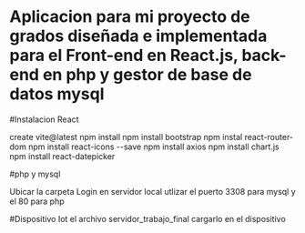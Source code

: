 # Aplicacion para mi proyecto de grados diseñada e implementada para el Front-end en React.js, back-end en php y gestor de base de datos mysql


#Instalacion React

create vite@latest 
npm install 
npm install bootstrap
npm instal react-router-dom
npm install react-icons --save
npm install axios
npm install chart.js
npm install react-datepicker


#php y mysql

Ubicar la carpeta Login en servidor local utlizar el puerto 3308 para mysql y el 80 para php


#Dispositivo Iot
el archivo servidor_trabajo_final cargarlo en el dispositivo 
